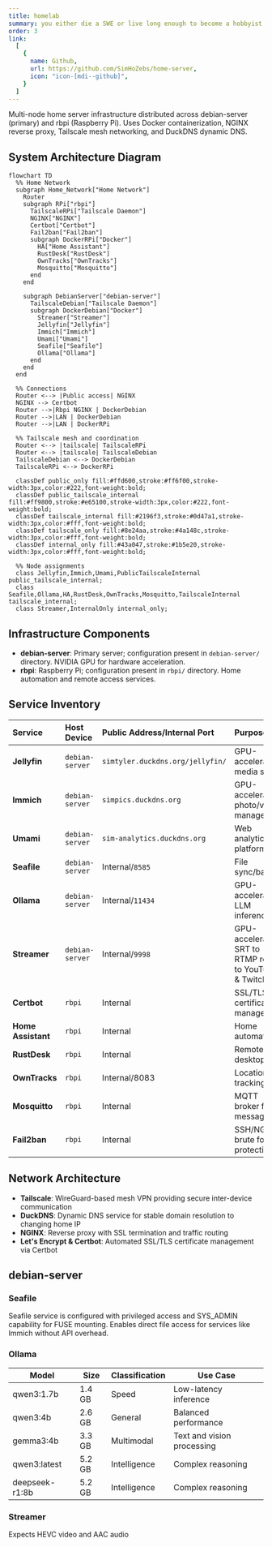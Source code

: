 ```yaml
---
title: homelab
summary: you either die a SWE or live long enough to become a hobbyist sys admin
order: 3
link:
  [
    {
      name: Github,
      url: https://github.com/SimHoZebs/home-server,
      icon: "icon-[mdi--github]",
    }
  ]
---
```

Multi-node home server infrastructure distributed across debian-server (primary) and rbpi (Raspberry Pi). Uses Docker containerization, NGINX reverse proxy, Tailscale mesh networking, and DuckDNS dynamic DNS.

## System Architecture Diagram

```mermaid
flowchart TD
  %% Home Network
  subgraph Home_Network["Home Network"]
    Router
    subgraph RPi["rbpi"]
      TailscaleRPi["Tailscale Daemon"]
      NGINX["NGINX"]
      Certbot["Certbot"]
      Fail2ban["Fail2ban"]
      subgraph DockerRPi["Docker"]
        HA["Home Assistant"]
        RustDesk["RustDesk"]
        OwnTracks["OwnTracks"]
        Mosquitto["Mosquitto"]
      end
    end

    subgraph DebianServer["debian-server"]
      TailscaleDebian["Tailscale Daemon"]
      subgraph DockerDebian["Docker"]
        Streamer["Streamer"]
        Jellyfin["Jellyfin"]
        Immich["Immich"]
        Umami["Umami"]
        Seafile["Seafile"]
        Ollama["Ollama"]
      end
    end
  end

  %% Connections
  Router <--> |Public access| NGINX
  NGINX --> Certbot
  Router -->|Rbpi NGINX | DockerDebian
  Router -->|LAN | DockerDebian
  Router -->|LAN | DockerRPi

  %% Tailscale mesh and coordination
  Router <--> |tailscale| TailscaleRPi
  Router <--> |tailscale| TailscaleDebian
  TailscaleDebian <--> DockerDebian
  TailscaleRPi <--> DockerRPi

  classDef public_only fill:#ffd600,stroke:#ff6f00,stroke-width:3px,color:#222,font-weight:bold;
  classDef public_tailscale_internal fill:#ff9800,stroke:#e65100,stroke-width:3px,color:#222,font-weight:bold;
  classDef tailscale_internal fill:#2196f3,stroke:#0d47a1,stroke-width:3px,color:#fff,font-weight:bold;
  classDef tailscale_only fill:#8e24aa,stroke:#4a148c,stroke-width:3px,color:#fff,font-weight:bold;
  classDef internal_only fill:#43a047,stroke:#1b5e20,stroke-width:3px,color:#fff,font-weight:bold;

  %% Node assignments
  class Jellyfin,Immich,Umami,PublicTailscaleInternal public_tailscale_internal;
  class Seafile,Ollama,HA,RustDesk,OwnTracks,Mosquitto,TailscaleInternal tailscale_internal;
  class Streamer,InternalOnly internal_only;
```

## Infrastructure Components
- **debian-server**: Primary server; configuration present in `debian-server/` directory. NVIDIA GPU for hardware acceleration.
- **rbpi**: Raspberry Pi; configuration present in `rbpi/` directory. Home automation and remote access services.

## Service Inventory

| Service            | Host Device     | Public Address/Internal Port     | Purpose                                               |
| :----------------- | :-------------- | :------------------------------- | :---------------------------------------------------- |
| **Jellyfin**       | `debian-server` | `simtyler.duckdns.org/jellyfin/` | GPU-accelerated media server                          |
| **Immich**         | `debian-server` | `simpics.duckdns.org`            | GPU-accelerated photo/video management                |
| **Umami**          | `debian-server` | `sim-analytics.duckdns.org`      | Web analytics platform                                |
| **Seafile**        | `debian-server` | Internal/`8585`                  | File sync/backup                                      |
| **Ollama**         | `debian-server` | Internal/`11434`                 | GPU-accelerated LLM inference                         |
| **Streamer**       | `debian-server` | Internal/`9998`                  | GPU-accelerated SRT to RTMP relay to YouTube & Twitch |
| **Certbot**        | `rbpi`          | Internal                         | SSL/TLS certificate management                        |
| **Home Assistant** | `rbpi`          | Internal                         | Home automation                                       |
| **RustDesk**       | `rbpi`          | Internal                         | Remote desktop                                        |
| **OwnTracks**      | `rbpi`          | Internal/8083                    | Location tracking                                     |
| **Mosquitto**      | `rbpi`          | Internal                         | MQTT broker for messaging                             |
| **Fail2ban**       | `rbpi`          | Internal                         | SSH/NGINX brute force protection                      |
## Network Architecture
- **Tailscale**: WireGuard-based mesh VPN providing secure inter-device communication
- **DuckDNS**: Dynamic DNS service for stable domain resolution to changing home IP
- **NGINX**: Reverse proxy with SSL termination and traffic routing
- **Let's Encrypt & Certbot**: Automated SSL/TLS certificate management via Certbot

## debian-server

### Seafile
Seafile service is configured with privileged access and SYS_ADMIN capability for FUSE mounting. Enables direct file access for services like Immich without API overhead.

### Ollama
| Model          | Size   | Classification | Use Case                   |
| -------------- | ------ | -------------- | -------------------------- |
| qwen3:1.7b     | 1.4 GB | Speed          | Low-latency inference      |
| qwen3:4b       | 2.6 GB | General        | Balanced performance       |
| gemma3:4b      | 3.3 GB | Multimodal     | Text and vision processing |
| qwen3:latest   | 5.2 GB | Intelligence   | Complex reasoning          |
| deepseek-r1:8b | 5.2 GB | Intelligence   | Complex reasoning          |

### Streamer
Expects HEVC video and AAC audio
